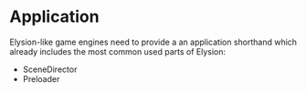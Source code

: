 Application
===========

Elysion-like game engines need to provide a an application shorthand which already includes the most common used parts of
Elysion:

* SceneDirector
* Preloader
